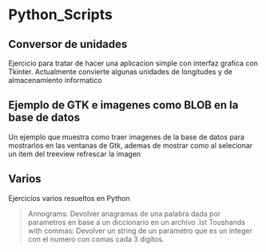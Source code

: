 # Python_Scripts

## Conversor de unidades
Ejercicio para tratar de hacer una aplicacion simple con interfaz grafica con Tkinter.
Actualmente convierte algunas unidades de longitudes y de almacenamiento informatico

## Ejemplo de GTK e imagenes como BLOB en la base de datos
Un ejemplo que muestra como traer imagenes de la base de datos para mostrarlos en las ventanas
de Gtk, ademas de mostrar como al selecionar un item del treeview refrescar la imagen

## Varios
Ejercicios varios resueltos en Python
> Annograms: Devolver anagramas de una palabra dada por parametros en base a un diccionario en un archivo .lst
> Toushands with commas: Devolver un string de un parametro que es un integer con el numero con comas cada 3 digitos.